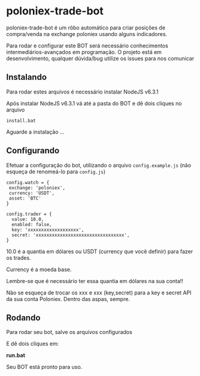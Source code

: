 # poloniex-trade-bot

poloniex-trade-bot é um rôbo automático para criar posições de compra/venda na exchange poloniex usando alguns indicadores.

Para rodar e configurar este BOT será necessário conhecimentos intermediários-avançados em programação. O projeto está em desenvolvimento, qualquer dúvida/bug utilize os issues para nos comunicar

## Instalando

Para rodar estes arquivos é necessário instalar NodeJS v6.3.1


Após instalar NodeJS v6.3.1 vá até a pasta do BOT e dê dois cliques no arquivo

```
install.bat
 ```
 
Aguarde a instalação ...

## Configurando

Efetuar a configuração do bot, utilizando o arquivo `config.example.js` (não esqueça de renomeá-lo para `config.js`)
	
	config.watch = {
	 exchange: 'poloniex',
	 currency: 'USDT',
	 asset: 'BTC'
	}
	
	config.trader = {
	  value: 10.0,	
	  enabled: false,
	  key: 'xxxxxxxxxxxxxxxxxxx',
	  secret: 'xxxxxxxxxxxxxxxxxxxxxxxxxxxxxxxxx',
	}

 
10.0 é a quantia em dólares ou USDT (currency que você definir) para fazer os trades.

Currency é a moeda base.

Lembre-se que é necessário ter essa quantia em dólares na sua conta!!

Não se esqueça de trocar os xxx e xxx (key,secret) para a key e secret API da sua conta Poloniex. Dentro das aspas, sempre.



## Rodando

Para rodar seu bot, salve os arquivos configurados

E dê dois cliques em:

**run.bat**

Seu BOT está pronto para uso.
